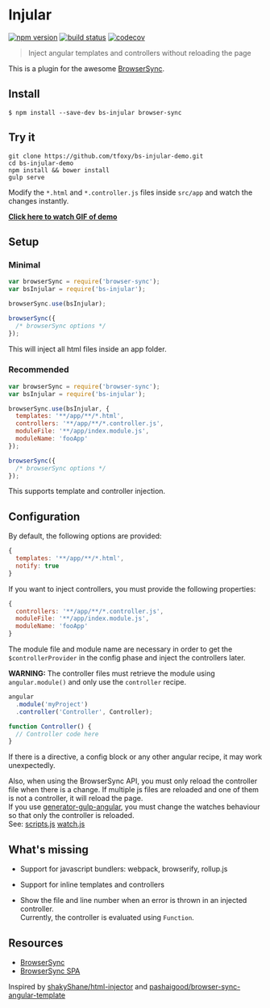 # Injular

[![npm version](http://img.shields.io/npm/v/bs-injular.svg)](https://npmjs.org/package/bs-injular)
[![build status](https://img.shields.io/travis/tfoxy/bs-injular.svg)](https://travis-ci.org/tfoxy/bs-injular)
[![codecov](https://codecov.io/gh/tfoxy/bs-injular/branch/master/graph/badge.svg)](https://codecov.io/gh/tfoxy/bs-injular)

> Inject angular templates and controllers without reloading the page

This is a plugin for the awesome [BrowserSync](https://browsersync.io).


## Install

```shell
$ npm install --save-dev bs-injular browser-sync
```


## Try it

```shell
git clone https://github.com/tfoxy/bs-injular-demo.git
cd bs-injular-demo
npm install && bower install
gulp serve
```

Modify the `*.html` and `*.controller.js` files inside `src/app`
and watch the changes instantly.

**[Click here to watch GIF of demo](https://raw.githubusercontent.com/tfoxy/bs-injular-demo/master/bs-injular.gif)**


## Setup

### Minimal

```js
var browserSync = require('browser-sync');
var bsInjular = require('bs-injular');

browserSync.use(bsInjular);

browserSync({
  /* browserSync options */
});
```

This will inject all html files inside an app folder.

### Recommended

```js
var browserSync = require('browser-sync');
var bsInjular = require('bs-injular');

browserSync.use(bsInjular, {
  templates: '**/app/**/*.html',
  controllers: '**/app/**/*.controller.js',
  moduleFile: '**/app/index.module.js',
  moduleName: 'fooApp'
});

browserSync({
  /* browserSync options */
});
```

This supports template and controller injection.


## Configuration

By default, the following options are provided:

```js
{
  templates: '**/app/**/*.html',
  notify: true
}
```

If you want to inject controllers, you must provide the following properties:

```js
{
  controllers: '**/app/**/*.controller.js',
  moduleFile: '**/app/index.module.js',
  moduleName: 'fooApp'
}
```

The module file and module name are necessary in order to get the `$controllerProvider`
in the config phase and inject the controllers later.

**WARNING:** The controller files must retrieve the module using `angular.module()`
and only use the `controller` recipe.

```js
angular
  .module('myProject')
  .controller('Controller', Controller);

function Controller() {
  // Controller code here
}
```

If there is a directive, a config block or any other angular recipe, it may work unexpectedly.


Also, when using the BrowserSync API, you must only reload the controller file when there is a change.
If multiple js files are reloaded and one of them is not a controller, it will reload the page.  
If you use 
[generator-gulp-angular](https://github.com/Swiip/generator-gulp-angular),
you must change the watches behaviour so that only the controller is reloaded.  
See:
[scripts.js](https://github.com/tfoxy/bs-injular-demo/blob/master/gulp/scripts.js#L13-L18)
[watch.js](https://github.com/tfoxy/bs-injular-demo/blob/master/gulp/watch.js#L26-L32)


## What's missing

* Support for javascript bundlers: webpack, browserify, rollup<i></i>.js

* Support for inline templates and controllers

* Show the file and line number when an error is thrown in an injected controller.  
  Currently, the controller is evaluated using `Function`.


## Resources

* [BrowserSync](https://github.com/shakyShane/browser-sync)
* [BrowserSync SPA](https://github.com/shakyShane/browser-sync-spa)

Inspired by
[shakyShane/html-injector](https://github.com/shakyShane/html-injector)
and
[pashaigood/browser-sync-angular-template](https://github.com/pashaigood/browser-sync-angular-template)
